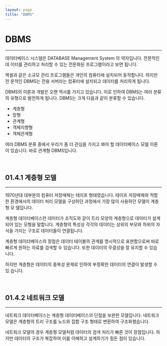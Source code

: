 ```yaml
---
layout: page
title: "DBMS"
--- 
```


# DBMS
<hr>

데이터베이스 시스템은 DATABASE Management System 의 약자입니다. 
전문적인 데 이터를 관리하고 처리할 수 있는 전문화된 프로그램이라고 보면 됩니다.  

엑셀과 같은 소규모 관리 프로그램들은 개인의 컴퓨터에 설치되어 동작합니다. 
하지만 전 문적인 DBMS는 전용 서버라는 컴퓨터에 설치되고 데이터를 처리하게 됩니다.  

DBMS의 이론과 개발은 오랜 역사를 가지고 있습니다. 
이로 인하여 DBMS는 여러 분류 의 유형으로 발전하게 됩니다. DBMS는 크게 다음과 같이 분류할 수 있습니다. 

* 계층형 
* 망형 
* 관계형 
* 객체지향형 
* 객체관계형 

여러 DBMS 분류 중에서 우리가 좀 더 관심을 가지고 봐야 할 데이터베이스 모델 이론이 있습니다. 바로 관계형 DBMS입니다.  

<br>

## 01.4.1 계층형 모델 
<hr>

1970년대 대부분의 컴퓨터 저장매체는 테이프 형태였습니다. 테이프 저장매체와 적합한 환경에서의 데이터 처리 모델을 구상하던 과정에서 가장 많이 사용하던 모델이 계층형 모 델입니다.  

계층형 데이터베이스란 데이터가 조직도와 같이 트리 모양의 계층형으로 데이터가 설계되어 있는 모형을 말합니다. 계층형의 특성상 각각의 데이터는 상위의 부모와 하위의 자 식을 가지는 구조로 데이터들이 연결됩니다.  

계층형 데이터베이스의 장점은 데이터 테이블의 관계를 명시적으로 표현함으로써 바로 빠르게 원하는 자료를 검색할 수 있습니다. 또한 데이터의 무결성을 잘 유지할 수 있습 니다.  

하지만 계층형은 데이터의 중복성 문제로 인하여 부정확한 데이터의 연결이 발생할 수 있 습니다. 

<br>

## 01.4.2 네트워크 모델 
<hr>

네트워크 데이터베이스는 계층형 데이터베이스의 단점을 보완한 모델입니다. 
네트워크 모델은 계층형의 트리 구조를 노드와 집합 구조 형태로 변환하여 구조화했습니다.  

네트워크 모델의 경우 계층형 모델처럼 데이터의 검색 처리가 빠른 것이 장점입니다. 
하지만 데이터의 구조가 복잡하여 이를 이해하고 설계하기가 힘든 점이 있습니다. 

<br><br>